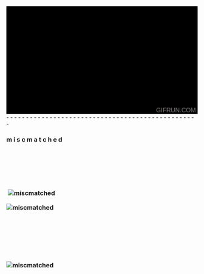 <img align="center" src="https://raw.githubusercontent.com/miscmatched/miscmatched/main/power.gif" />
 - - - - - - - - - - - - - - - - - - - - - - - - - - - - - - - - - - - - - - - - - - - - - - - - -
 
 <h3 align="left">m i s c m a t c h e d<h3>
  
<br><br><br><br>

 
  <p>&nbsp;<img align="center" src="https://github-readme-stats.vercel.app/api?username=miscmatched&show_icons=true&locale=en" alt="miscmatched" /></p>

  <p><img align="center" src="https://github-readme-streak-stats.herokuapp.com/?user=miscmatched" alt="miscmatched" /></p>
  
  <br><br><br><br><br>
  <p align="left"> <img src="https://komarev.com/ghpvc/?username=miscmatched&label=Profile%20views&color=18263D&style=for-the-badge" alt="miscmatched" /> </p>

<!--
**miscmatched/miscmatched** is a ✨ _special_ ✨ repository because its `README.md` (this file) appears on your GitHub profile.

Here are some ideas to get you started:

- 🔭 I’m currently working on ...
- 🌱 I’m currently learning ...
- 👯 I’m looking to collaborate on ...
- 🤔 I’m looking for help with ...
- 💬 Ask me about ...
- 📫 How to reach me: ...
- 😄 Pronouns: ...
- ⚡ Fun fact: ...
-->
